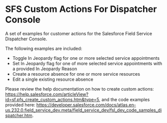 # SFS Custom Actions For Dispatcher Console

A set of examples for customer actions for the Salesforce Field Service Dispatcher Console.

The following examples are included:
- Toggle In Jeopardy flag for one or more selected service appointments
- Set In Jeopardy flag for one of more selected service appointments with a provided In Jeopardy Reason
- Create a resource absence for one or more service resources
- Edit a single existing resource absence

Please review the help documentation on how to create custom actions: https://help.salesforce.com/articleView?id=sf.pfs_create_custom_actions.htm&type=5, and the code examples provided here: https://developer.salesforce.com/docs/atlas.en-us.232.0.field_service_dev.meta/field_service_dev/fsl_dev_code_samples_dispatcher.htm.

